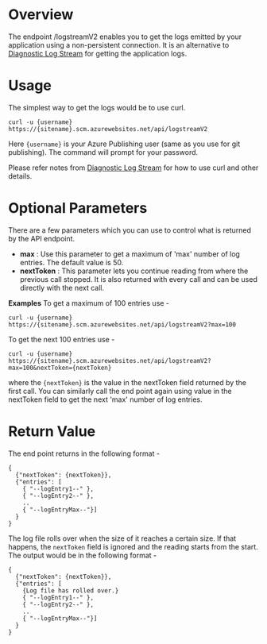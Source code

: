 # Overview
The endpoint /logstreamV2 enables you to get the logs emitted by your application using a non-persistent connection. It is an alternative to [Diagnostic Log Stream](https://github.com/projectkudu/kudu/wiki/Diagnostic-Log-Stream) for getting the application logs.

# Usage
The simplest way to get the logs would be to use curl. 
```
curl -u {username} https://{sitename}.scm.azurewebsites.net/api/logstreamV2
```
Here `{username}` is your Azure Publishing user (same as you use for git publishing). The command will prompt for your password.

Please refer notes from [Diagnostic Log Stream](https://github.com/projectkudu/kudu/wiki/Diagnostic-Log-Stream) for how to use curl and other details.

# Optional Parameters
There are a few parameters which you can use to control what is returned by the API endpoint.
* **max** : Use this parameter to get a maximum of 'max' number of log entries. The default value is 50.
* **nextToken** : This parameter lets you continue reading from where the previous call stopped. It is also returned with every call and can be used directly with the next call.

**Examples** 
To get a maximum of 100 entries use -
```
curl -u {username} https://{sitename}.scm.azurewebsites.net/api/logstreamV2?max=100
```
To get the next 100 entries use -
```
curl -u {username} https://{sitename}.scm.azurewebsites.net/api/logstreamV2?max=100&nextToken={nextToken}
```
where the `{nextToken}` is the value in the nextToken field returned by the first call. You can similarly call the end point again using value in the nextToken field to get the next 'max' number of log entries.

# Return Value
The end point returns in the following format - 
```
{
  {"nextToken": {nextToken}},
  {"entries": [
    { "--logEntry1--" },
    { "--logEntry2--" },
    ..
    { "--logEntryMax--"}]
  }
}
```
The log file rolls over when the size of it reaches a certain size. If that happens, the `nextToken` field is ignored and the reading starts from the start. The output would be in the following format -
```
{
  {"nextToken": {nextToken}},
  {"entries": [
    {Log file has rolled over.}
    { "--logEntry1--" },
    { "--logEntry2--" },
    ..
    { "--logEntryMax--"}]
  }
}
```
